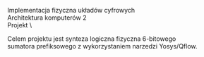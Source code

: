 Implementacja fizyczna układów cyfrowych \
Architektura komputerów 2 \
Projekt \

Celem projektu  jest  synteza  logiczna  fizyczna 6-bitowego \
sumatora prefiksowego z wykorzystaniem narzedzi Yosys/Qflow.
